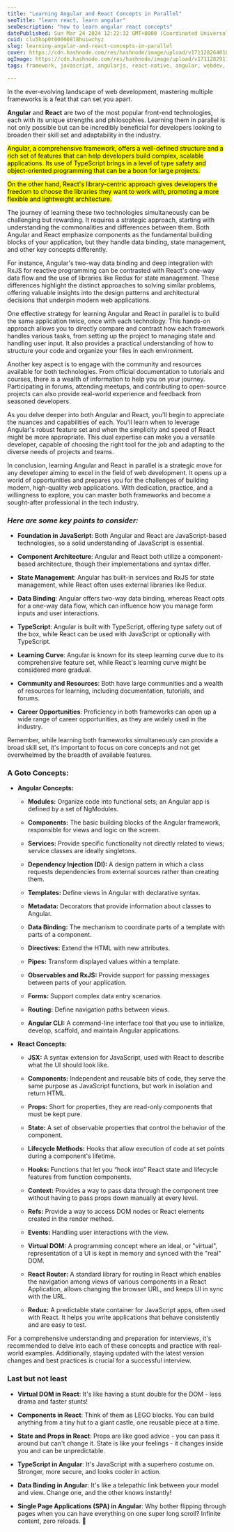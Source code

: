 ```yaml
---
title: "Learning Angular and React Concepts in Parallel"
seoTitle: "learn react, learn angular"
seoDescription: "how to learn angular react concepts"
datePublished: Sun Mar 24 2024 12:22:32 GMT+0000 (Coordinated Universal Time)
cuid: clu5hop0t000008l8huiwchyz
slug: learning-angular-and-react-concepts-in-parallel
cover: https://cdn.hashnode.com/res/hashnode/image/upload/v1711282640108/17c83472-54f0-4fcf-bf90-ade4302eda58.jpeg
ogImage: https://cdn.hashnode.com/res/hashnode/image/upload/v1711282911081/04fa130c-ab5c-4570-86b4-f95b5ec2e0f3.jpeg
tags: framework, javascript, angularjs, react-native, angular, webdev, reactjs

---
```


In the ever-evolving landscape of web development, mastering multiple frameworks is a feat that can set you apart.

**Angular** and **React** are two of the most popular front-end technologies, each with its unique strengths and philosophies. Learning them in parallel is not only possible but can be incredibly beneficial for developers looking to broaden their skill set and adaptability in the industry.

<mark>Angular, a comprehensive framework, offers a well-defined structure and a rich set of features that can help developers build complex, scalable applications. Its use of TypeScript brings in a level of type safety and object-oriented programming that can be a boon for large projects.</mark>

<mark>On the other hand, React's library-centric approach gives developers the freedom to choose the libraries they want to work with, promoting a more flexible and lightweight architecture.</mark>

The journey of learning these two technologies simultaneously can be challenging but rewarding. It requires a strategic approach, starting with understanding the commonalities and differences between them. Both Angular and React emphasize components as the fundamental building blocks of your application, but they handle data binding, state management, and other key concepts differently.

For instance, Angular's two-way data binding and deep integration with RxJS for reactive programming can be contrasted with React's one-way data flow and the use of libraries like Redux for state management. These differences highlight the distinct approaches to solving similar problems, offering valuable insights into the design patterns and architectural decisions that underpin modern web applications.

One effective strategy for learning Angular and React in parallel is to build the same application twice, once with each technology. This hands-on approach allows you to directly compare and contrast how each framework handles various tasks, from setting up the project to managing state and handling user input. It also provides a practical understanding of how to structure your code and organize your files in each environment.

Another key aspect is to engage with the community and resources available for both technologies. From official documentation to tutorials and courses, there is a wealth of information to help you on your journey. Participating in forums, attending meetups, and contributing to open-source projects can also provide real-world experience and feedback from seasoned developers.

As you delve deeper into both Angular and React, you'll begin to appreciate the nuances and capabilities of each. You'll learn when to leverage Angular's robust feature set and when the simplicity and speed of React might be more appropriate. This dual expertise can make you a versatile developer, capable of choosing the right tool for the job and adapting to the diverse needs of projects and teams.

In conclusion, learning Angular and React in parallel is a strategic move for any developer aiming to excel in the field of web development. It opens up a world of opportunities and prepares you for the challenges of building modern, high-quality web applications. With dedication, practice, and a willingness to explore, you can master both frameworks and become a sought-after professional in the tech industry.

### *Here are some key points to consider:*

* **Foundation in JavaScript**: Both Angular and React are JavaScript-based technologies, so a solid understanding of JavaScript is essential.
    
* **Component Architecture**: Angular and React both utilize a component-based architecture, though their implementations and syntax differ.
    
* **State Management**: Angular has built-in services and RxJS for state management, while React often uses external libraries like Redux.
    
* **Data Binding**: Angular offers two-way data binding, whereas React opts for a one-way data flow, which can influence how you manage form inputs and user interactions.
    
* **TypeScript**: Angular is built with TypeScript, offering type safety out of the box, while React can be used with JavaScript or optionally with TypeScript.
    
* **Learning Curve**: Angular is known for its steep learning curve due to its comprehensive feature set, while React's learning curve might be considered more gradual.
    
* **Community and Resources**: Both have large communities and a wealth of resources for learning, including documentation, tutorials, and forums.
    
* **Career Opportunities**: Proficiency in both frameworks can open up a wide range of career opportunities, as they are widely used in the industry.
    

Remember, while learning both frameworks simultaneously can provide a broad skill set, it's important to focus on core concepts and not get overwhelmed by the breadth of available features.

### A Goto Concepts:

* **Angular Concepts:**
    
    * **Modules:** Organize code into functional sets; an Angular app is defined by a set of NgModules.
        
    * **Components:** The basic building blocks of the Angular framework, responsible for views and logic on the screen.
        
    * **Services:** Provide specific functionality not directly related to views; service classes are ideally singletons.
        
    * **Dependency Injection (DI):** A design pattern in which a class requests dependencies from external sources rather than creating them.
        
    * **Templates:** Define views in Angular with declarative syntax.
        
    * **Metadata:** Decorators that provide information about classes to Angular.
        
    * **Data Binding:** The mechanism to coordinate parts of a template with parts of a component.
        
    * **Directives:** Extend the HTML with new attributes.
        
    * **Pipes:** Transform displayed values within a template.
        
    * **Observables and RxJS:** Provide support for passing messages between parts of your application.
        
    * **Forms:** Support complex data entry scenarios.
        
    * **Routing:** Define navigation paths between views.
        
    * **Angular CLI:** A command-line interface tool that you use to initialize, develop, scaffold, and maintain Angular applications.
        
* **React Concepts:**
    
    * **JSX:** A syntax extension for JavaScript, used with React to describe what the UI should look like.
        
    * **Components:** Independent and reusable bits of code, they serve the same purpose as JavaScript functions, but work in isolation and return HTML.
        
    * **Props:** Short for properties, they are read-only components that must be kept pure.
        
    * **State:** A set of observable properties that control the behavior of the component.
        
    * **Lifecycle Methods:** Hooks that allow execution of code at set points during a component's lifetime.
        
    * **Hooks:** Functions that let you “hook into” React state and lifecycle features from function components.
        
    * **Context:** Provides a way to pass data through the component tree without having to pass props down manually at every level.
        
    * **Refs:** Provide a way to access DOM nodes or React elements created in the render method.
        
    * **Events:** Handling user interactions with the view.
        
    * **Virtual DOM:** A programming concept where an ideal, or "virtual", representation of a UI is kept in memory and synced with the "real" DOM.
        
    * **React Router:** A standard library for routing in React which enables the navigation among views of various components in a React Application, allows changing the browser URL, and keeps UI in sync with the URL.
        
    * **Redux:** A predictable state container for JavaScript apps, often used with React. It helps you write applications that behave consistently and are easy to test.
        

For a comprehensive understanding and preparation for interviews, it's recommended to delve into each of these concepts and practice with real-world examples. Additionally, staying updated with the latest version changes and best practices is crucial for a successful interview.

### Last but not least

* **Virtual DOM in React**: It's like having a stunt double for the DOM - less drama and faster stunts!
    
* **Components in React**: Think of them as LEGO blocks. You can build anything from a tiny hut to a giant castle, one reusable piece at a time.
    
* **State and Props in React**: Props are like good advice - you can pass it around but can't change it. State is like your feelings - it changes inside you and can be unpredictable.
    
* **TypeScript in Angular**: It's JavaScript with a superhero costume on. Stronger, more secure, and looks cooler in action.
    
* **Data Binding in Angular**: It's like a telepathic link between your model and view. Change one, and the other knows instantly!
    
* **Single Page Applications (SPA) in Angular**: Why bother flipping through pages when you can have everything on one super long scroll? Infinite content, zero reloads. 🚀